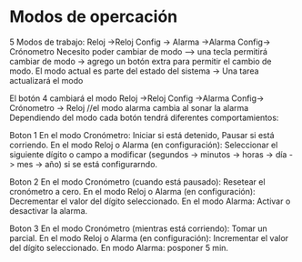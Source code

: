 # Modos de opercación

5 Modos de trabajo: Reloj ->Reloj Config -> Alarma ->Alarma Config-> Crónometro
Necesito poder cambiar de modo --> una tecla permitirá cambiar de modo -> agrego un botón extra para permitir el cambio de modo. 
El modo actual es parte del estado del sistema -> Una tarea actualizará el modo 


El botón 4 cambiará el modo
Reloj ->Reloj Config ->Alarma Config-> Crónometro -> Reloj  //el modo alarma cambia al sonar la alarma
Dependiendo del modo cada botón tendrá diferentes comportamientos: 

Boton 1
En el modo Cronómetro: Iniciar si está detenido, Pausar si está corriendo.
En el modo Reloj o Alarma (en configuración): Seleccionar el siguiente dígito o campo a modificar (segundos -> minutos -> horas -> día -> mes -> año) si se está configurarndo.

Boton 2
En el modo Cronómetro (cuando está pausado): Resetear el cronómetro a cero.
En el modo Reloj o Alarma (en configuración): Decrementar el valor del dígito seleccionado.
En el modo Alarma: Activar o desactivar la alarma.

Boton 3 
En el modo Cronómetro (mientras está corriendo): Tomar un parcial.
En el modo Reloj o Alarma (en configuración): Incrementar el valor del dígito seleccionado.
En modo Alarma: posponer 5 min. 




